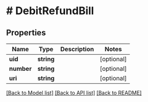 # # DebitRefundBill

## Properties

Name | Type | Description | Notes
------------ | ------------- | ------------- | -------------
**uid** | **string** |  | [optional] 
**number** | **string** |  | [optional] 
**uri** | **string** |  | [optional] 

[[Back to Model list]](../../README.md#documentation-for-models) [[Back to API list]](../../README.md#documentation-for-api-endpoints) [[Back to README]](../../README.md)


